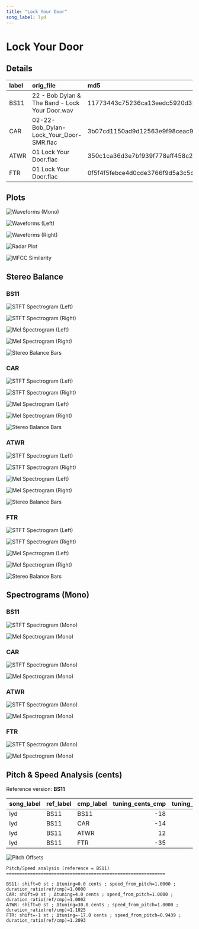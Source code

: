 ```yaml
---
title: "Lock Your Door"
song_label: lyd
---
```


# Lock Your Door

## Details

| label   | orig_file                                      | md5                              |   disc |   track |   duration_sec | duration_fmt   |   loudness |   loudness_left |   loudness_right |   loudness_balance |       rms |   rms_left |   rms_right |   rms_balance |     lr_corr |   spectral_centroid |
|:--------|:-----------------------------------------------|:---------------------------------|-------:|--------:|---------------:|:---------------|-----------:|----------------:|-----------------:|-------------------:|----------:|-----------:|------------:|--------------:|------------:|--------------------:|
| BS11    | 22 - Bob Dylan & The Band - Lock Your Door.wav | 11773443c75236ca13eedc5920d3518f |      2 |      22 |        22.6533 | 00:22:653      |   -17.1537 |        -17.5066 |         -16.5164 |          -0.990167 | 0.11783   |  0.11549   |   0.124662  |   -0.00917201 | 0.927216    |             3548.35 |
| CAR     | 02-22-Bob_Dylan-Lock_Your_Door-SMR.flac        | 3b07cd1150ad9d12563e9f98ceac9348 |      2 |      22 |        22.6495 | 00:22:649      |   -17.1576 |        -17.512  |         -16.5187 |          -0.993279 | 0.117879  |  0.115533  |   0.124715  |   -0.00918176 | 0.927216    |             2824.7  |
| ATWR    | 01 Lock Your Door.flac                         | 350c1ca36d3e7bf939f778aff458c25d |      1 |       1 |        20.5467 | 00:20:546      |   -24.7543 |        -22.3109 |         -20.6976 |          -1.61329  | 0.0532764 |  0.0546699 |   0.0854397 |   -0.0307698  | 0.000341505 |             1450.1  |
| FTR     | 01 Lock Your Door.flac                         | 0f5f4f5febce4d0cde3766f9d5a3c5cf |      1 |       1 |        18.7333 | 00:18:733      |   -29.0341 |        -24.871  |         -26.0067 |           1.13572  | 0.0318216 |  0.0320438 |   0.0490645 |   -0.0170207  | 0.0638756   |             1339.66 |

## Plots
![Waveforms (Mono)](lyd-waveforms_Mono.png)

![Waveforms (Left)](lyd-waveforms_L.png)

![Waveforms (Right)](lyd-waveforms_R.png)

![Radar Plot](lyd-radar_plot.png)

![MFCC Similarity](lyd-similarity_matrix.png)

## Stereo Balance

### BS11

![STFT Spectrogram (Left)](lyd-BS11_spectrogram_L.png)

![STFT Spectrogram (Right)](lyd-BS11_spectrogram_R.png)

![Mel Spectrogram (Left)](lyd-BS11_melspec_L.png)

![Mel Spectrogram (Right)](lyd-BS11_melspec_R.png)

![Stereo Balance Bars](lyd-BS11_balance.png)

### CAR

![STFT Spectrogram (Left)](lyd-CAR_spectrogram_L.png)

![STFT Spectrogram (Right)](lyd-CAR_spectrogram_R.png)

![Mel Spectrogram (Left)](lyd-CAR_melspec_L.png)

![Mel Spectrogram (Right)](lyd-CAR_melspec_R.png)

![Stereo Balance Bars](lyd-CAR_balance.png)

### ATWR

![STFT Spectrogram (Left)](lyd-ATWR_spectrogram_L.png)

![STFT Spectrogram (Right)](lyd-ATWR_spectrogram_R.png)

![Mel Spectrogram (Left)](lyd-ATWR_melspec_L.png)

![Mel Spectrogram (Right)](lyd-ATWR_melspec_R.png)

![Stereo Balance Bars](lyd-ATWR_balance.png)

### FTR

![STFT Spectrogram (Left)](lyd-FTR_spectrogram_L.png)

![STFT Spectrogram (Right)](lyd-FTR_spectrogram_R.png)

![Mel Spectrogram (Left)](lyd-FTR_melspec_L.png)

![Mel Spectrogram (Right)](lyd-FTR_melspec_R.png)

![Stereo Balance Bars](lyd-FTR_balance.png)

## Spectrograms (Mono)

### BS11

![STFT Spectrogram (Mono)](lyd-BS11_spectrogram_Mono.png)

![Mel Spectrogram (Mono)](lyd-BS11_melspec_Mono.png)

### CAR

![STFT Spectrogram (Mono)](lyd-CAR_spectrogram_Mono.png)

![Mel Spectrogram (Mono)](lyd-CAR_melspec_Mono.png)

### ATWR

![STFT Spectrogram (Mono)](lyd-ATWR_spectrogram_Mono.png)

![Mel Spectrogram (Mono)](lyd-ATWR_melspec_Mono.png)

### FTR

![STFT Spectrogram (Mono)](lyd-FTR_spectrogram_Mono.png)

![Mel Spectrogram (Mono)](lyd-FTR_melspec_Mono.png)

## Pitch & Speed Analysis (cents)

Reference version: **BS11**

| song_label   | ref_label   | cmp_label   |   tuning_cents_cmp |   tuning_cents_ref |   delta_tuning_cents |   semitone_shift_vs_ref |   chroma_similarity |   speed_factor_from_pitch |   duration_ratio_ref_over_cmp |
|:-------------|:------------|:------------|-------------------:|-------------------:|---------------------:|------------------------:|--------------------:|--------------------------:|------------------------------:|
| lyd          | BS11        | BS11        |                -18 |                -18 |                    0 |                       0 |            1        |                  1        |                       1       |
| lyd          | BS11        | CAR         |                -14 |                -18 |                    4 |                       0 |            0.999879 |                  1        |                       1.00017 |
| lyd          | BS11        | ATWR        |                 12 |                -18 |                   30 |                       0 |            0.992853 |                  1        |                       1.10253 |
| lyd          | BS11        | FTR         |                -35 |                -18 |                  -17 |                      -1 |            0.992091 |                  0.943874 |                       1.20925 |

![Pitch Offsets](lyd-pitch_offsets.png)

```
Pitch/Speed analysis (reference = BS11)
============================================================

BS11: shift=0 st ; Δtuning=0.0 cents ; speed_from_pitch=1.0000 ; duration_ratio(ref/cmp)=1.0000
CAR: shift=0 st ; Δtuning=4.0 cents ; speed_from_pitch=1.0000 ; duration_ratio(ref/cmp)=1.0002
ATWR: shift=0 st ; Δtuning=30.0 cents ; speed_from_pitch=1.0000 ; duration_ratio(ref/cmp)=1.1025
FTR: shift=-1 st ; Δtuning=-17.0 cents ; speed_from_pitch=0.9439 ; duration_ratio(ref/cmp)=1.2093
```

